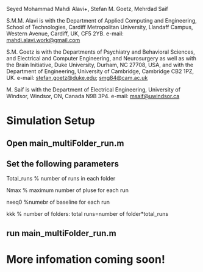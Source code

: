 Seyed Mohammad Mahdi Alavi+, Stefan M. Goetz, Mehrdad Saif

S.M.M. Alavi is with the Department of Applied Computing and Engineering, School of Technologies, Cardiff Metropolitan University, Llandaff Campus, Western Avenue, Cardiff, UK, CF5 2YB. e-mail: mahdi.alavi.work@gmail.com

S.M. Goetz is with the Departments of Psychiatry and Behavioral Sciences, and Electrical and Computer Engineering, and Neurosurgery as well as with the Brain Initiative, Duke University, Durham, NC 27708, USA, and with the Department of Engineering, University of Cambridge, Cambridge CB2 1PZ, UK. e-mail: stefan.goetz@duke.edu; smg84@cam.ac.uk

M. Saif is with the Department of Electrical Engineering, University of Windsor, Windsor, ON, Canada N9B 3P4. e-mail: msaif@uwindsor.ca

# Simulation Setup
## Open main_multiFolder_run.m
## Set the following parameters 

Total_runs   % number of runs in each folder

Nmax         % maximum number of pluse for each run

nxeq0        %numebr of baseline for each run

kkk          % number of folders: total runs=number of folder*total_runs

## run main_multiFolder_run.m

# More infomation coming soon!
